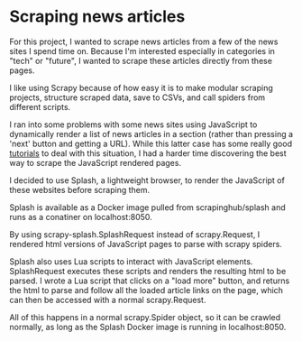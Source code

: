 # Scraping news articles

For this project, I wanted to scrape news articles from a few of the news sites I spend time on. Because I'm interested especially in categories in "tech" or "future", I wanted to scrape these articles directly from these pages. 

I like using Scrapy because of how easy it is to make modular scraping projects, structure scraped data, save to CSVs, and call spiders from different scripts. 

I ran into some problems with some news sites using JavaScript to dynamically render a list of news articles in a section (rather than pressing a 'next' button and getting a URL). While this latter case has some really good [tutorials](https://towardsdatascience.com/using-scrapy-to-build-your-own-dataset-64ea2d7d4673) to deal with this situation, I had a harder time discovering the best way to scrape the JavaScript rendered pages. 

I decided to use Splash, a lightweight browser, to render the JavaScript of these websites before scraping them. 

Splash is available as a Docker image pulled from scrapinghub/splash and runs as a conatiner on localhost:8050.

By using scrapy-splash.SplashRequest instead of scrapy.Request, I rendered html versions of JavaScript pages to parse with scrapy spiders.

Splash also uses Lua scripts to interact with JavaScript elements. SplashRequest executes these scripts and renders the resulting html to be parsed. I wrote a Lua script that clicks on a "load more" button, and returns the html to parse and follow all the loaded article links on the page, which can then be accessed with a normal scrapy.Request. 

All of this happens in a normal scrapy.Spider object, so it can be crawled normally, as long as the Splash Docker image is running in localhost:8050.

